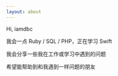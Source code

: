 ```yaml
---
layout: about
---
```


Hi, iamdbc  

我会一点 Ruby / SQL / PHP，正在学习 Swift

我会分享一些我在工作或学习中遇到的问题

希望能帮助到和我遇到一样问题的朋友
